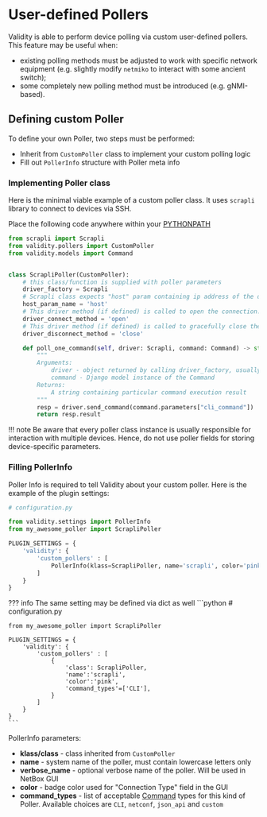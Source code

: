 # User-defined Pollers

Validity is able to perform device polling via custom user-defined pollers. This feature may be useful when:

* existing polling methods must be adjusted to work with specific network equipment (e.g. slightly modify `netmiko` to interact with some ancient switch);
* some completely new polling method must be introduced (e.g. gNMI-based).

## Defining custom Poller

To define your own Poller, two steps must be performed:

* Inherit from `CustomPoller` class to implement your custom polling logic
* Fill out `PollerInfo` structure with Poller meta info

### Implementing Poller class

Here is the minimal viable example of a custom poller class. It uses `scrapli` library to connect to devices via SSH.

Place the following code anywhere within your [PYTHONPATH](https://docs.python.org/3.13/using/cmdline.html#envvar-PYTHONPATH)

```python
from scrapli import Scrapli
from validity.pollers import CustomPoller
from validity.models import Command


class ScrapliPoller(CustomPoller):
    # this class/function is supplied with poller parameters
    driver_factory = Scrapli
    # Scrapli class expects "host" param containing ip address of the device
    host_param_name = 'host'
    # This driver method (if defined) is called to open the connection.
    driver_connect_method = 'open'
    # This driver method (if defined) is called to gracefully close the connection.
    driver_disconnect_method = 'close'

    def poll_one_command(self, driver: Scrapli, command: Command) -> str:
        """
        Arguments:
            driver - object returned by calling driver_factory, usually represents connection to a particular device
            command - Django model instance of the Command
        Returns:
            A string containing particular command execution result
        """
        resp = driver.send_command(command.parameters["cli_command"])
        return resp.result
```

!!! note
    Be aware that every poller class instance is usually responsible for interaction with multiple devices. Hence, do not use poller fields for storing device-specific parameters.


### Filling PollerInfo

Poller Info is required to tell Validity about your custom poller.
Here is the example of the plugin settings:

```python
# configuration.py

from validity.settings import PollerInfo
from my_awesome_poller import ScrapliPoller

PLUGIN_SETTINGS = {
    'validity': {
        'custom_pollers' : [
            PollerInfo(klass=ScrapliPoller, name='scrapli', color='pink', command_types=['CLI'])
        ]
    }
}
```

??? info
    The same setting may be defined via dict as well
    ```python
    # configuration.py

    from my_awesome_poller import ScrapliPoller

    PLUGIN_SETTINGS = {
        'validity': {
            'custom_pollers' : [
                {
                    'class': ScrapliPoller,
                    'name':'scrapli',
                    'color':'pink',
                    'command_types'=['CLI'],
                }
            ]
        }
    }
    ```


PollerInfo parameters:

* **klass/class** - class inherited from `CustomPoller`
* **name** - system name of the poller, must contain lowercase letters only
* **verbose_name** - optional verbose name of the poller. Will be used in NetBox GUI
* **color** - badge color used for "Connection Type" field in the GUI
* **command_types** - list of acceptable [Command](../entities/commands.md) types for this kind of Poller. Available choices are `CLI`, `netconf`, `json_api` and `custom`
